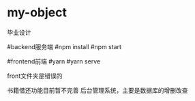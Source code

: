 # my-object
毕业设计

#backend服务端
#npm install
#npm start

#frontend前端
#yarn
#yarn serve

front文件夹是错误的

书籍借还功能目前暂不完善
后台管理系统，主要是数据库的增删改查
